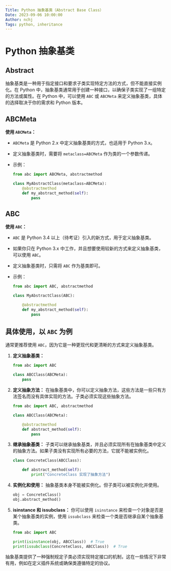 ```yaml
---
Title: Python 抽象基类（Abstract Base Class）
Date: 2023-09-06 10:00:00
Author: nchj
Tags: python, inheritance
---
```


# Python 抽象基类

## Abstract

抽象基类是一种用于指定接口和要求子类实现特定方法的方式，但不能直接实例化。在 Python 中，抽象基类通常用于创建一种接口，以确保子类实现了一组特定的方法或属性。在 Python 中，可以使用 `ABC` 或 `ABCMeta` 来定义抽象基类，具体的选择取决于你的需求和 Python 版本。

## ABCMeta

**使用 `ABCMeta`：**

- `ABCMeta` 是 Python 2.x 中定义抽象基类的方式，也适用于 Python 3.x。
- 定义抽象基类时，需要将 `metaclass=ABCMeta` 作为类的一个参数传递。
- 示例：

  ```python
  from abc import ABCMeta, abstractmethod

  class MyAbstractClass(metaclass=ABCMeta):
      @abstractmethod
      def my_abstract_method(self):
          pass
  ```

## ABC

**使用 `ABC`：**

- `ABC` 是 Python 3.4 以上（待考证）引入的新方式，用于定义抽象基类。
- 如果你只在 Python 3.x 中工作，并且想要使用较新的方式来定义抽象基类，可以使用 `ABC`。
- 定义抽象基类时，只需将 `ABC` 作为基类即可。
- 示例：

  ```python
  from abc import ABC, abstractmethod

  class MyAbstractClass(ABC):

      @abstractmethod
      def my_abstract_method(self):
          pass
  ```

## 具体使用，以 `ABC` 为例

通常更推荐使用 `ABC`，因为它是一种更现代和更清晰的方式来定义抽象基类。

1. **定义抽象基类：**

   ```python
   from abc import ABC

   class ABCClass(ABCMeta):
       pass
   ```

2. **定义抽象方法：** 在抽象基类中，你可以定义抽象方法，这些方法是一些只有方法签名而没有具体实现的方法。子类必须实现这些抽象方法。

   ```python
   from abc import ABC, abstractmethod

   class ABCClass(ABCMeta):

       @abstractmethod
       def abstract_method(self):
           pass
   ```

3. **继承抽象基类：** 子类可以继承抽象基类，并且必须实现所有在抽象基类中定义的抽象方法。如果子类没有实现所有必要的方法，它就不能被实例化。

   ```python
   class ConcreteClass(ABCClass):

       def abstract_method(self):
           print("ConcreteClass 实现了抽象方法")
   ```

4. **实例化和使用：** 抽象基类本身不能被实例化。但子类可以被实例化并使用。

   ```python
   obj = ConcreteClass()
   obj.abstract_method()
   ```

5. **isinstance 和 issubclass：** 你可以使用 `isinstance` 来检查一个对象是否是某个抽象基类的实例，使用 `issubclass` 来检查一个类是否继承自某个抽象基类。

   ```python
   from abc import ABC

   print(isinstance(obj, ABCClass))  # True
   print(issubclass(ConcreteClass, ABCClass))  # True
   ```

抽象基类提供了一种强制规定子类必须实现特定接口的机制，这在一些情况下非常有用，例如在定义插件系统或确保类遵循特定的协议。
